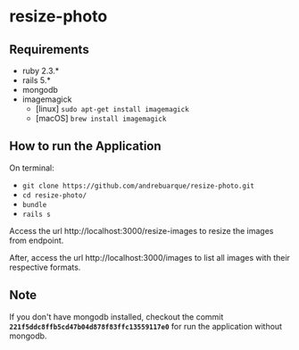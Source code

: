 # resize-photo

## Requirements
- ruby 2.3.*
- rails 5.*
- mongodb
- imagemagick
  - [linux] `sudo apt-get install imagemagick`
  - [macOS] `brew install imagemagick`
  
## How to run the Application

On terminal:

- `git clone https://github.com/andrebuarque/resize-photo.git`
- `cd resize-photo/`
- `bundle`
- `rails s`

Access the url http://localhost:3000/resize-images to resize the images from endpoint.

After, access the url http://localhost:3000/images to list all images with their respective formats.

## Note

If you don't have mongodb installed, checkout the commit **`221f5ddc8ffb5cd47b04d878f83ffc13559117e0`** for run the application without mongodb.
